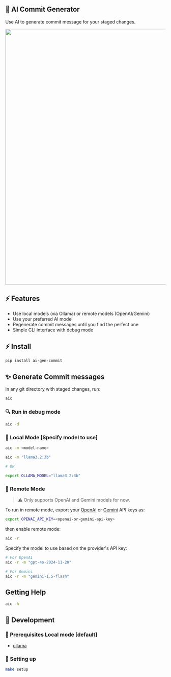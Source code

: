## 🐙 AI Commit Generator

Use AI to generate commit message for your staged changes.

<a href="https://youtu.be/1y2TohQdNbo">
<img src="https://i.imgur.com/cwdzCUw.gif" width="800">
</a>


## ⚡️ Features

- Use local models (via Ollama) or remote models (OpenAI/Gemini)
- Use your preferred AI model
- Regenerate commit messages until you find the perfect one
- Simple CLI interface with debug mode

## ⚡️ Install

```sh
pip install ai-gen-commit
```

## ✨ Generate Commit messages

In any git directory with staged changes, run:

```sh
aic
```

### 🔍 Run in debug mode

```sh
aic -d
```
### 🦙 Local Mode [Specify model to use]

```sh
aic -m <model-name>

aic -m "llama3.2:3b"

# OR

export OLLAMA_MODEL="llama3.2:3b"
```

### 🛜 Remote Mode

> ⚠️ Only supports OpenAI and Gemini models for now.

To run in remote mode, export your [OpenAI](https://platform.openai.com/api-keys) or [Gemini](https://aistudio.google.com/app/apikey) API keys as:

```sh
export OPENAI_API_KEY=<openai-or-gemini-api-key>
```

then enable remote mode:

```sh
aic -r
```

Specify the model to use based on the provider's API key:

```sh
# For OpenAI
aic -r -m "gpt-4o-2024-11-20"

# For Gemini
aic -r -m "gemini-1.5-flash"
```

## Getting Help

```sh
aic -h
```

## 🔨 Development

### 👀 Prerequisites Local mode [default]

- [ollama](https://ollama.dev/download)


### 🚀 Setting up

```sh
make setup
```

